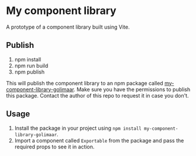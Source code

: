 # My component library

A prototype of a component library built using Vite.

## Publish
1. npm install
2. npm run build
3. npm publish

This will publish the component library to an npm package called [my-component-library-golimaar](https://www.npmjs.com/package/my-component-library-golimaar). Make sure you have the permissions to publish this package. Contact the author of this repo to request it in case you don't.

## Usage
1. Install the package in your project using `npm install my-component-library-golimaar`.
2. Import a component called `Exportable` from the package and pass the required props to see it in action.

